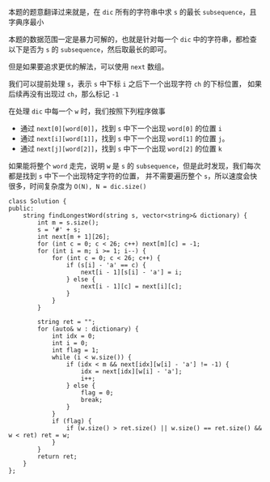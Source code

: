 本题的题意翻译过来就是，在 `dic` 所有的字符串中求 `s` 的最长 `subsequence`，且字典序最小

本题的数据范围一定是暴力可解的，也就是针对每一个 `dic` 中的字符串，都检查以下是否为 `s` 的 `subsequence`，然后取最长的即可。

但是如果要追求更优的解法，可以使用 `next` 数组。

我们可以提前处理 `s`，表示 `s` 中下标 `i` 之后下一个出现字符 `ch` 的下标位置，
如果后续再没有出现过 `ch`，那么标记 `-1`

在处理 `dic` 中每一个 `w` 时，我们按照下列程序做事
- 通过 `next[0][word[0]]`，找到 `s` 中下一个出现 `word[0]` 的位置 `i`
- 通过 `next[i][word[1]]`，找到 `s` 中下一个出现 `word[1]` 的位置 `j`。
- 通过 `next[j][word[2]]`，找到 `s` 中下一个出现 `word[2]` 的位置 `k`

如果能将整个 `word` 走完，说明 `w` 是 `s` 的 `subsequence`，但是此时发现，我们每次都是找到 `s` 中下一个出现特定字符的位置，
并不需要遍历整个 `s`，所以速度会快很多，时间复杂度为 `O(N), N = dic.size()`

```
class Solution {
public:
    string findLongestWord(string s, vector<string>& dictionary) {
        int m = s.size();
        s = '#' + s;
        int next[m + 1][26];
        for (int c = 0; c < 26; c++) next[m][c] = -1;
        for (int i = m; i >= 1; i--) {
            for (int c = 0; c < 26; c++) {
                if (s[i] - 'a' == c) {
                    next[i - 1][s[i] - 'a'] = i;
                } else {
                    next[i - 1][c] = next[i][c];
                }
            }
        }
        
        string ret = "";
        for (auto& w : dictionary) {
            int idx = 0;
            int i = 0;
            int flag = 1;
            while (i < w.size()) {
                if (idx < m && next[idx][w[i] - 'a'] != -1) {
                    idx = next[idx][w[i] - 'a'];
                    i++;
                } else {
                    flag = 0;
                    break;
                }
            }
            if (flag) {
                if (w.size() > ret.size() || w.size() == ret.size() && w < ret) ret = w;
            }
        }
        return ret;
    }
};
```